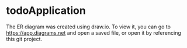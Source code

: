 # todoApplication
The ER diagram was created using draw.io. To view it, you can go to https://app.diagrams.net and open a saved file, or open it by referencing this git project.
